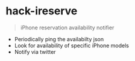 # hack-ireserve
> iPhone reservation availability notifier


- Periodically ping the availabilty json
- Look for availability of specific iPhone models
- Notify via twitter
